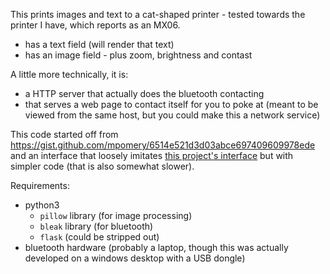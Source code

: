 
This prints images and text to a cat-shaped printer - tested towards the printer I have, which reports as an MX06.
- has a text field (will render that text)
- has an image field - plus zoom, brightness and contast


A little more technically, it is:
- a HTTP server that actually does the bluetooth contacting
- that serves a web page to contact itself for you to poke at 
  (meant to be viewed from the same host, but you could make this a network service)


This code started off from https://gist.github.com/mpomery/6514e521d3d03abce697409609978ede 
and an interface that loosely imitates [this project's interface](https://github.com/NaitLee/Cat-Printer) but with simpler code (that is also somewhat slower).

Requirements:
- python3
  - `pillow` library (for image processing)
  - `bleak` library (for bluetooth)
  - `flask` (could be stripped out)
- bluetooth hardware (probably a laptop, though this was actually developed on a windows desktop with a USB dongle)

